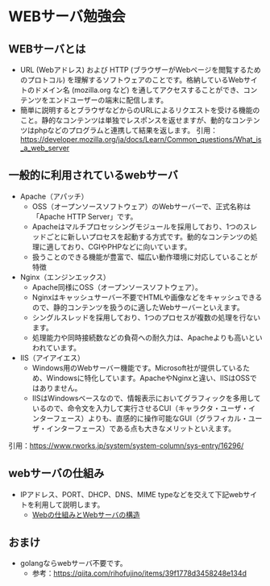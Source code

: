 # WEBサーバ勉強会
## WEBサーバとは
- URL (Webアドレス) および HTTP (ブラウザーがWebページを閲覧するためのプロトコル) を理解するソフトウェアのことです。格納しているWebサイトのドメイン名 (mozilla.org など) を通してアクセスすることができ、コンテンツをエンドユーザーの端末に配信します。
- 簡単に説明するとブラウザなどからのURLによるリクエストを受ける機能のこと。静的なコンテンツは単独でレスポンスを返せますが、動的なコンテンツはphpなどのプログラムと連携して結果を返します。
引用：https://developer.mozilla.org/ja/docs/Learn/Common_questions/What_is_a_web_server
## 一般的に利用されているwebサーバ
- Apache（アパッチ）
  - OSS（オープンソースソフトウェア）のWebサーバーで、正式名称は「Apache HTTP Server」です。
  - Apacheはマルチプロセッシングモジュールを採用しており、1つのスレッドごとに新しいプロセスを起動する方式です。動的なコンテンツの処理に適しており、CGIやPHPなどに向いています。
  - 扱うことのできる機能が豊富で、幅広い動作環境に対応していることが特徴
- Nginx（エンジンエックス）
  - Apache同様にOSS（オープンソースソフトウェア）。
  - Nginxはキャッシュサーバー不要でHTMLや画像などをキャッシュできるので、静的コンテンツを扱うのに適したWebサーバーといえます。
  - シングルスレッドを採用しており、1つのプロセスが複数の処理を行ないます。
  - 処理能力や同時接続数などの負荷への耐久力は、Apacheよりも高いといわれています。
- IIS（アイアイエス）
  - Windows用のWebサーバー機能です。Microsoft社が提供しているため、Windowsに特化しています。ApacheやNginxと違い、IISはOSSではありません。
  - IISはWindowsベースなので、情報表示においてグラフィックを多用しているので、命令文を入力して実行させるCUI（キャラクタ・ユーザ・インターフェース）よりも、直感的に操作可能なGUI（グラフィカル・ユーザ・インターフェース）である点も大きなメリットといえます。

引用：https://www.rworks.jp/system/system-column/sys-entry/16296/

## webサーバの仕組み
- IPアドレス、PORT、DHCP、DNS、MIME typeなどを交えて下記webサイトを利用して説明します。
  - [Webの仕組みとWebサーバの構造](https://atmarkit.itmedia.co.jp/ait/articles/0101/16/news003.html)

## おまけ
- golangならwebサーバ不要です。
  - 参考：https://qiita.com/rihofujino/items/39f1778d3458248e134d
